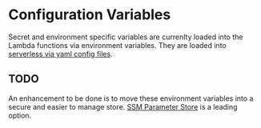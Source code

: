 # Configuration Variables

Secret and environment specific variables are currenlty loaded into the Lambda functions via environment variables. They are loaded into [serverless via yaml config files](https://serverless.com/framework/docs/providers/aws/guide/variables/#reference-variables-in-other-files).

## TODO

An enhancement to be done is to move these environment variables into a secure and easier to manage store. [SSM Parameter Store](https://serverless.com/framework/docs/providers/aws/guide/variables/#reference-variables-using-the-ssm-parameter-store) is a leading option.
